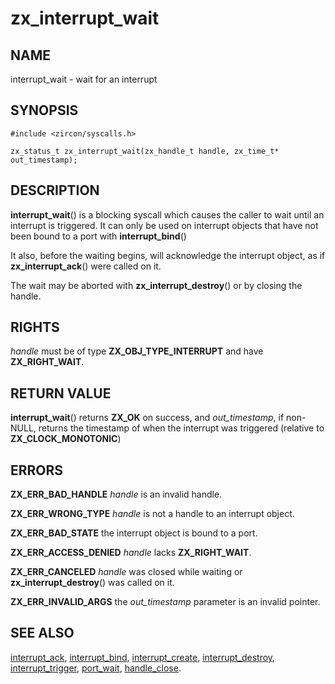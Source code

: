 # zx_interrupt_wait

## NAME

<!-- Updated by update-docs-from-abigen, do not edit. -->

interrupt_wait - wait for an interrupt

## SYNOPSIS

<!-- Updated by update-docs-from-abigen, do not edit. -->

```
#include <zircon/syscalls.h>

zx_status_t zx_interrupt_wait(zx_handle_t handle, zx_time_t* out_timestamp);
```

## DESCRIPTION

**interrupt_wait**() is a blocking syscall which causes the caller to
wait until an interrupt is triggered.  It can only be used on interrupt
objects that have not been bound to a port with **interrupt_bind**()

It also, before the waiting begins, will acknowledge the interrupt object,
as if **zx_interrupt_ack**() were called on it.

The wait may be aborted with **zx_interrupt_destroy**() or by closing the handle.

## RIGHTS

<!-- Updated by update-docs-from-abigen, do not edit. -->

*handle* must be of type **ZX_OBJ_TYPE_INTERRUPT** and have **ZX_RIGHT_WAIT**.

## RETURN VALUE

**interrupt_wait**() returns **ZX_OK** on success, and *out_timestamp*, if
non-NULL, returns the timestamp of when the interrupt was triggered (relative
to **ZX_CLOCK_MONOTONIC**)

## ERRORS

**ZX_ERR_BAD_HANDLE** *handle* is an invalid handle.

**ZX_ERR_WRONG_TYPE** *handle* is not a handle to an interrupt object.

**ZX_ERR_BAD_STATE** the interrupt object is bound to a port.

**ZX_ERR_ACCESS_DENIED** *handle* lacks **ZX_RIGHT_WAIT**.

**ZX_ERR_CANCELED**  *handle* was closed while waiting or **zx_interrupt_destroy**() was called
on it.

**ZX_ERR_INVALID_ARGS** the *out_timestamp* parameter is an invalid pointer.

## SEE ALSO

[interrupt_ack](interrupt_ack.md),
[interrupt_bind](interrupt_bind.md),
[interrupt_create](interrupt_create.md),
[interrupt_destroy](interrupt_destroy.md),
[interrupt_trigger](interrupt_trigger.md),
[port_wait](port_wait.md),
[handle_close](handle_close.md).
